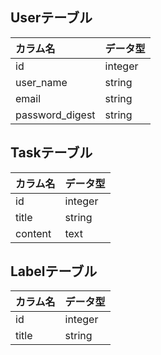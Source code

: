 ## Userテーブル
| カラム名           | データ型   |
|:------------------|:----------|
| id                | integer   |
| user_name         | string    |
| email             | string    |
| password_digest   | string    |

## Taskテーブル
| カラム名           | データ型   |
|:------------------|:----------|
| id                | integer   |
| title             | string    |
| content           | text      |

## Labelテーブル
| カラム名           | データ型   |
|:------------------|:----------|
| id                | integer   |
| title             | string    |
